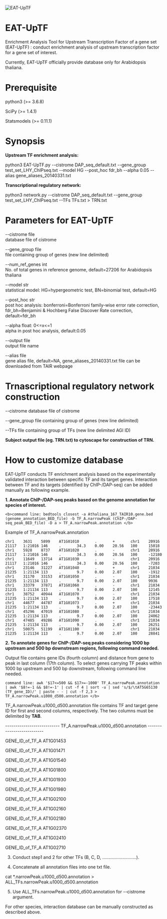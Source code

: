 
![EAT-UpTF](https://user-images.githubusercontent.com/38829486/76416622-bf348080-63de-11ea-9fb0-b6bcb443d3f1.jpg)


# EAT-UpTF
Enrichment Analysis Tool for Upstream Transcription Factor of a gene set (EAT-UpTF) : conduct enrichment analysis of upstream transcription factor for a gene set of interest.

Currently, EAT-UpTF officially provide database only for Arabidopsis thaliana.

# Prerequisite
python3 (>= 3.6.8)

SciPy (>= 1.4.1)

Statsmodels (>= 0.11.1)

# Synopsis

<b>Upstream TF enrichment analysis:</b>

python3 EAT-UpTF.py --cistrome DAP_seq_default.txt --gene_group test_set_LHY_ChIPseq.txt --model HG --post_hoc fdr_bh --alpha 0.05 --alias gene_aliases_20140331.txt


<b>Transcriptional regulatory network:</b>

python3 network.py --cistrome DAP_seq_default.txt --gene_group test_set_LHY_ChIPseq.txt --TFs TFs.txt > TRN.txt

# Parameters for EAT-UpTF

  --cistrome file         
  database file of cistrome
  
  --gene_group file       
  file containing group of genes (new line delimited)
  
  --num_ref_genes int     
  No. of total genes in reference genome, 
  default=27206 for Arabidopsis thaliana
  
  --model str             
  statistical model: 
  HG=hypergeometric test, 
  BN=binomial test, 
  default=HG
  
  --post_hoc str          
  post hoc analysis: 
  bonferroni=Bonferroni family-wise error rate correction, 
  fdr_bh=Benjamini & Hochberg False Discover Rate correction, 
  default=fdr_bh
  
  --alpha float: 0<=x<=1  
  alpha in post hoc analysis, 
  default:0.05
  
  --output file           
  output file name
  
  --alias file           
  gene alias file, 
  default=NA,
  gene_aliases_20140331.txt file can be downloaded from TAIR webpage


# Trnascriptional regulatory network construction

  --cistrome 
  database file of cistrome 
  
  --gene_group 
  file containing group of genes (new line delimited)
  
  --TFs 
  file containing group of TFs (new line delimited AGI ID)
  
  <b>Subject output file (eg. TRN.txt) to cytoscape for construction of TRN.</b>
  
  
  # How to customize database
  
  EAT-UpTF conducts TF enrichment analysis based on the experimentally validated interaction between specific TF and its target genes. Interaction between TF and its targets (identified by ChIP-/DAP-seq) can be added manually as following example.
  
  <b>1. Annotate ChIP-/DAP-seq peaks based on the genome annotation for species of interest. </b>
  
	<b>command line: bedtools closest -a Athaliana_167_TAIR10.gene.bed (genome_annotation_BED_file) -b TF_A.narrowPeak (ChIP-/DAP-seq_peak_BED_file) -D a > TF_A.narrowPeak.annotation </b>

Example of TF_A.narrowPeak.annotation
	
	chr1    3631    5899    AT1G01010       .       +       chr1    20916   21117   1:21016 146     .       34.3    0.00    20.56   100     15018
	chr1    5928    8737    AT1G01020       .       -       chr1    20916   21117   1:21016 146     .       34.3    0.00    20.56   100     -12180
	chr1    11649   13714   AT1G01030       .       -       chr1    20916   21117   1:21016 146     .       34.3    0.00    20.56   100     -7203
	chr1    23146   31227   AT1G01040       .       +       chr1    21034   21235   1:21134 113     .       9.7     0.00    2.07    100     -1912
	chr1    31170   33153   AT1G01050       .       -       chr1    21034   21235   1:21134 113     .       9.7     0.00    2.07    100     9936
	chr1    33379   37871   AT1G01060       .       -       chr1    21034   21235   1:21134 113     .       9.7     0.00    2.07    100     12145
	chr1    38752   40944   AT1G01070       .       -       chr1    21034   21235   1:21134 113     .       9.7     0.00    2.07    100     17518
	chr1    44677   44787   AT1G01073       .       +       chr1    21034   21235   1:21134 113     .       9.7     0.00    2.07    100     -23443
	chr1    45296   47019   AT1G01080       .       -       chr1    21034   21235   1:21134 113     .       9.7     0.00    2.07    100     24062
	chr1    47485   49286   AT1G01090       .       -       chr1    21034   21235   1:21134 113     .       9.7     0.00    2.07    100     26251
	chr1    50075   51199   AT1G01100       .       -       chr1    21034   21235   1:21134 113     .       9.7     0.00    2.07    100     28841


  <b>2. To annotate genes for ChIP-/DAP-seq peaks considering 1000 bp upstream and 500 bp downstream regions, following command needed. </b>
	
Output file contains gene IDs (fourth column) and distance from gene to peak in last column (17th column). To select genes carrying TF peaks within 1000 bp upstream and 500 bp downstream, following command line needed.
  

	command line: awk '$17<=500 && $17>=-1000' TF_A.narrowPeak.annotation | awk '$8!=-1 && $8!=-1' | cut -f 4 | sort -u | sed 's/$/\tAT5G65130 (TF_gene_ID)/' | paste - - | cut -f 2,3 > TF_A.narrowPeak.u1000_d500.annotation </b>



TF_A.narrowPeak.u1000_d500.annotation file contains TF and target gene ID for first and second columns, respectively. The two columns must be delimited by <b>TAB</b>.

--------------------------- TF_A.narrowPeak.u1000_d500.annotation --------------------------

GENE_ID_of_TF_A   AT1G01453

GENE_ID_of_TF_A   AT1G01471

GENE_ID_of_TF_A   AT1G01540

GENE_ID_of_TF_A   AT1G01800

GENE_ID_of_TF_A   AT1G01930

GENE_ID_of_TF_A   AT1G01980

GENE_ID_of_TF_A   AT1G02100

GENE_ID_of_TF_A   AT1G02160

GENE_ID_of_TF_A   AT1G02180

GENE_ID_of_TF_A   AT1G02370

GENE_ID_of_TF_A   AT1G02410

GENE_ID_of_TF_A   AT1G02710


  3. Conduct step1 and 2 for other TFs (B, C, D, ...........................).



  4. Concatenate all annotation files into one txt file.
  
  
  cat *.narrowPeak.u1000_d500.annotation > ALL_TFs.narrowPeak.u1000_d500.annotation
  
  
  5. Use ALL_TFs.narrowPeak.u1000_d500.annotation for --cistrome argument.
  

  For other species, interaction database can be manually constructed as described above.
